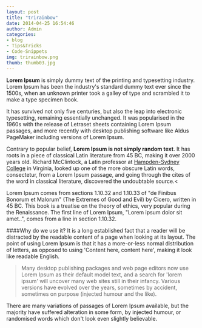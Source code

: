 ```yaml
---
layout: post
title: "trirainbow"
date: 2014-04-25 16:54:46
author: Admin
categories:
- blog
- Tips&Tricks
- Code-Snippets
img: trirainbow.png
thumb: thumb03.jpg
---
```


<b>Lorem Ipsum</b> is simply dummy text of the printing and typesetting industry. Lorem Ipsum has been the industry's standard dummy text ever since the 1500s, when an unknown printer took a galley of type and scrambled it to make a type specimen book.

It has survived not only five centuries, but also the leap into electronic typesetting, remaining essentially unchanged. <!--more-->
It was popularised in the 1960s with the release of Letraset sheets containing Lorem Ipsum passages, and more recently with desktop publishing software like Aldus PageMaker including versions of Lorem Ipsum.

Contrary to popular belief, <b>Lorem Ipsum is not simply random text</b>. It has roots in a piece of classical Latin literature from 45 BC, making it over 2000 years old. Richard McClintock, a Latin professor at [Hampden-Sydney College][hampden] in Virginia, looked up one of the more obscure Latin words, consectetur, from a Lorem Ipsum passage, and going through the cites of the word in classical literature, discovered the undoubtable source.<

Lorem Ipsum comes from sections 1.10.32 and 1.10.33 of "de Finibus Bonorum et Malorum" (The Extremes of Good and Evil) by Cicero, written in 45 BC. This book is a treatise on the theory of ethics, very popular during the Renaissance. The first line of Lorem Ipsum, "Lorem ipsum dolor sit amet..", comes from a line in section 1.10.32.

####Why do we use it?
It is a long established fact that a reader will be distracted by the readable content of a page when looking at its layout. The point of using Lorem Ipsum is that it has a more-or-less normal distribution of letters, as opposed to using 'Content here, content here', making it look like readable English.


>Many desktop publishing packages and web page editors now use Lorem Ipsum as their default model text, and a search for 'lorem ipsum' will uncover many web sites still in their infancy. Various versions have evolved over the years, sometimes by accident, sometimes on purpose (injected humour and the like).

There are many variations of passages of Lorem Ipsum available, but the majority have suffered alteration in some form, by injected humour, or randomised words which don't look even slightly believable.

[hampden]: https://github.com/jekyll/jekyll
